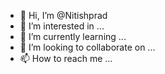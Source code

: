 - 👋 Hi, I’m @Nitishprad
- 👀 I’m interested in ...
- 🌱 I’m currently learning ...
- 💞️ I’m looking to collaborate on ...
- 📫 How to reach me ...

<!---
Nitishprad/Nitishprad is a ✨ special ✨ repository because its `README.md` (this file) appears on your GitHub profile.
You can click the Preview link to take a look at your changes.
--->
